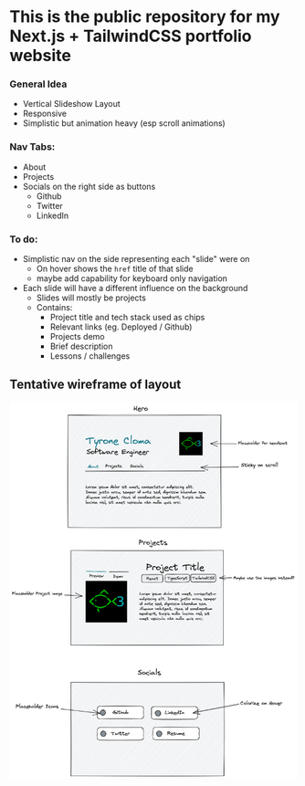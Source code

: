# This is the public repository for my Next.js + TailwindCSS portfolio website

### General Idea

-  Vertical Slideshow Layout
-  Responsive
-  Simplistic but animation heavy (esp scroll animations)

### Nav Tabs:

-  About
-  Projects
-  Socials on the right side as buttons
   -  Github
   -  Twitter
   -  LinkedIn

### To do:

-  Simplistic nav on the side representing each "slide" were on
   -  On hover shows the `href` title of that slide
   -  maybe add capability for keyboard only navigation
-  Each slide will have a different influence on the background
   -  Slides will mostly be projects
   -  Contains:
      -  Project title and tech stack used as chips
      -  Relevant links (eg. Deployed / Github)
      -  Projects demo
      -  Brief description
      -  Lessons / challenges

## Tentative wireframe of layout

![wireframe](/public/wireframe.png)
